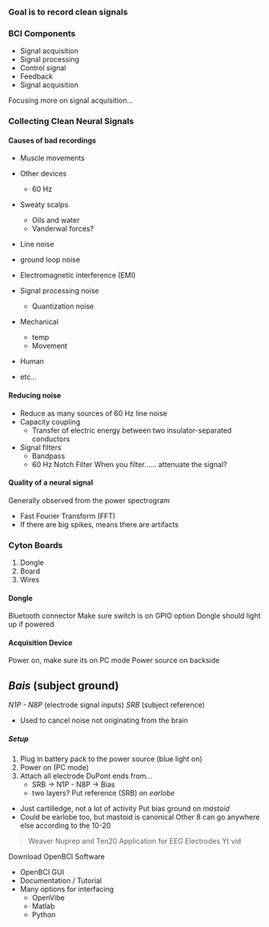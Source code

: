 

### Goal is to record clean signals


### BCI Components
- Signal acquisition
- Signal processing
- Control signal
- Feedback
- Signal acquisition

Focusing more on signal acquisition...

### Collecting Clean Neural Signals
#### Causes of bad recordings
- Muscle movements
- Other devices
	- 60 Hz
- Sweaty scalps
	- Oils and water
	- Vanderwal forces?

- Line noise
- ground loop noise
- Electromagnetic interference (EMI)
- Signal processing noise
	- Quantization noise
- Mechanical
	- temp
	- Movement
- Human
- etc...

#### Reducing noise
- Reduce as many sources of 60 Hz line noise
- Capacity coupling
	- Transfer of electric energy between two insulator-separated conductors
- Signal filters
	- Bandpass
	- 60 Hz Notch Filter
When you filter...... attenuate the signal?

#### Quality of a neural signal
Generally observed from the power spectrogram
- Fast Fourier Transform (FFT)
- If there are big spikes, means there are artifacts

### Cyton Boards
1) Dongle
2) Board
3) Wires

#### Dongle
Bluetooth connector
Make sure switch is on GPIO option
Dongle should light up if powered

#### Acquisition Device
Power on, make sure its on PC mode
Power source on backside

*Bais* (subject ground)
- 
*N1P - N8P* (electrode signal inputs)
*SRB* (subject reference)
- Used to cancel noise not originating from the brain
##### Setup
1) Plug in battery pack to the power source (blue light on)
2) Power on (PC mode)
3) Attach all electrode DuPont ends from...
   - SRB -> N1P - N8P -> Bias
   - two layers?
Put reference (SRB) on *earlobe*
- Just cartilledge, not a lot of activity
Put bias ground on *mastoid*
- Could be earlobe too, but mastoid is canonical
Other 8 can go anywhere else according to the 10-20

> Weaver Nuprep and Ten20 Application for EEG Electrodes
> Yt vid

Download OpenBCI Software
- OpenBCI GUI
- Documentation / Tutorial
- Many options for interfacing
	- OpenVibe
	- Matlab
	- Python

